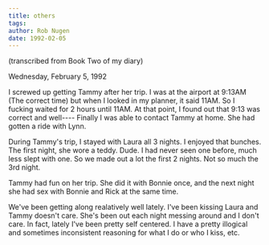 ```yaml
---
title: others
tags: 
author: Rob Nugen
date: 1992-02-05
---
```


<p class=note>(transcribed from Book Two of my diary)</p>

<p class=date>Wednesday, February 5, 1992</p>

<p>I screwed up getting Tammy after her trip.  I was at the airport at
9:13AM (The correct time) but when I looked in my planner, it said
11AM.  So I fucking waited for 2 hours until 11AM.  At that point, I
found out that 9:13 was correct and well---- Finally I was able to
contact Tammy at home.  She had gotten a ride with Lynn.

<p>During Tammy's trip, I stayed with Laura all 3 nights.  I enjoyed
that bunches.  The first night, she wore a teddy.  Dude.  I had never
seen one before, much less slept with one.  So we made out a lot the
first 2 nights.  Not so much the 3rd night.

<p>Tammy had fun on her trip.  She did it with Bonnie once, and the
next night she had sex with Bonnie and Rick at the same time.

<p>We've been getting along realatively well lately.  I've been
kissing Laura and Tammy doesn't care.  She's been out each night
messing around and I don't care.  In fact, lately I've been pretty
self centered.  I have a pretty illogical and sometimes inconsistent
reasoning for what I do or who I kiss, etc.
